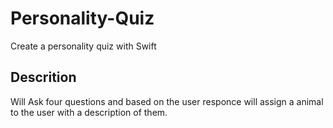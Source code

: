 # Personality-Quiz

Create a personality quiz with Swift 

## Descrition

Will Ask four questions and based on the user responce will assign a animal to the user with a description of them.
